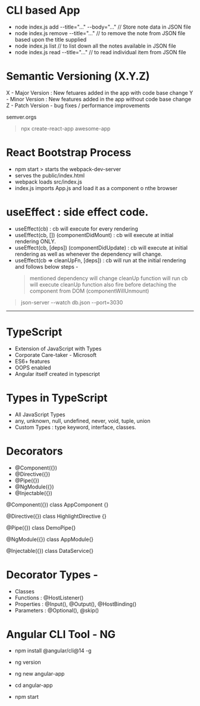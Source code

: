 # CLI based App

- node index.js add --title="..." --body="..."
  // Store note data in JSON file
- node index.js remove --title="..."
  // to remove the note from JSON file based upon the title supplied
- node index.js list
  // to list down all the notes available in JSON file
- node index.js read --title="..."
  // to read individual item from JSON file

# Semantic Versioning (X.Y.Z)

X - Major Version : New fetuares added in the app with code base change
Y - Minor Version : New features added in the app without code base change
Z - Patch Version - bug fixes / performance improvements

semver.orgs

> npx create-react-app awesome-app

# React Bootstrap Process

- npm start > starts the webpack-dev-server
- serves the public/index.html
- webpack loads src/index.js
- index.js imports App.js and load it as a component o nthe browser

# useEffect : side effect code.

- useEffect(cb) : cb will execute for every rendering
- useEffect(cb, []) (componentDidMount) : cb will execute at initial rendering ONLY.
- useEffect(cb, [deps]) (componentDidUpdate) : cb will execute at initial rendering as well as whenever the dependency will change.
- useEffect(cb => cleanUpFn, [deps]) : cb will run at the initial rendering and follows below steps -
  > mentioned dependency will change
  > cleanUp function will run
  > cb will execute
  > cleanUp function also fire before detaching the component from DOM (componentWillUnmount)

> json-server --watch db.json --port=3030

---

# TypeScript

- Extension of JavaScript with Types
- Corporate Care-taker - Microsoft
- ES6+ features
- OOPS enabled
- Angular itself created in typescript

# Types in TypeScript

- All JavaScript Types
- any, unknown, null, undefined, never, void, tuple, union
- Custom Types : type keyword, interface, classes.

# Decorators

- @Component({})
- @Directive({})
- @Pipe({})
- @NgModule({})
- @Injectable({})

@Component({})
class AppComponent {}

@Directive({})
class HighlightDirective {}

@Pipe({})
class DemoPipe{}

@NgModule({})
class AppModule{}

@Injectable({})
class DataService{}

# Decorator Types -

- Classes
- Functions : @HostListener()
- Properties : @Input(), @Output(), @HostBinding()
- Parameters : @Optional(), @skip()

# Angular CLI Tool - NG

- npm install @angular/cli@14 -g

- ng version

- ng new angular-app

- cd angular-app

- npm start
